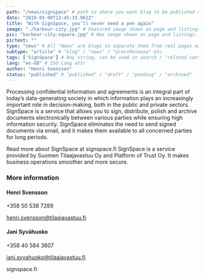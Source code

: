 ```yaml
---
path: "/news/signspace" # path to where you want blog to be published aka https://preview.oftrust.net/blogs/sport-venue
date: "2019-03-08T13:45:33.962Z"
title: "With SignSpace, you’ll never need a pen again"
image: "./harbour-city.jpg" # Featured image shown on page and listings. Save in same folder. Don't use svg.
pic: "harbour-city-square.jpg" # Hex image shown on page and listings. No path, just filename. Save in same folder. Don't use svg.
pictext: ""
type: "news" # All "News" are blogs to separate them from real pages made with MarkDown, so that they appear in blog listings etc.
subtype: "article" # "blog" / "news" / "pressRelease" etc.
tags: ['SignSpace'] # Any string, can be used in search / "related content"
lang: "en-GB" # ISO Lang attr
author: "Henri Svensson"
status: "published" # "published" / "draft" / "pending" / "archived"
---
```

Processing confidential information and agreements is an integral part of today’s data-generating society in which information plays an increasingly important role in decision-making, both in the public and private sectors.
SignSpace is a service that allows you to sign, distribute, polish and archive documents electronically between various parties while ensuring high information security. SignSpace eliminates the need to send signed documents via email, and it makes them available to all concerned parties for long periods.

Read more about SignSpace at signspace.fi
SignSpace is a service provided by Suomen Tilaajavastuu Oy and Platform of Trust Oy. It makes business operations smoother and more secure.

### More information

#### Henri Svensson

+358 50 538 7289

henri.svensson@tilaajavastuu.fi

#### Jani Syvähuoko

+358 40 584 3807

jani.syvahuoko@tilaajavastuu.fi

signspace.fi
